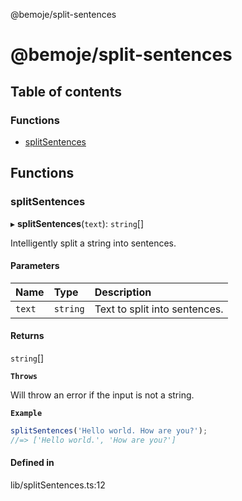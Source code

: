@bemoje/split-sentences

# @bemoje/split-sentences

## Table of contents

### Functions

- [splitSentences](https://github.com/bemoje/tsmono/blob/main/pkg/split-sentences/docs/md/index.md#splitsentences)

## Functions

### splitSentences

▸ **splitSentences**(`text`): `string`[]

Intelligently split a string into sentences.

#### Parameters

| Name | Type | Description |
| :------ | :------ | :------ |
| `text` | `string` | Text to split into sentences. |

#### Returns

`string`[]

**`Throws`**

Will throw an error if the input is not a string.

**`Example`**

```ts
splitSentences('Hello world. How are you?');
//=> ['Hello world.', 'How are you?']
```

#### Defined in

lib/splitSentences.ts:12
